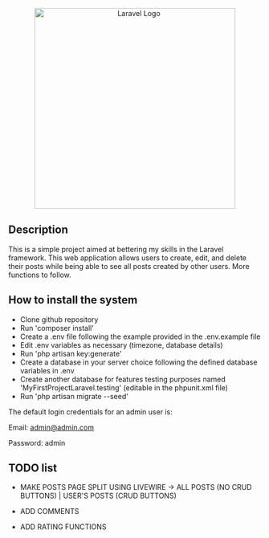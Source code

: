 <p align="center"><a href="https://laravel.com" target="_blank"><img src="https://raw.githubusercontent.com/laravel/art/master/logo-lockup/5%20SVG/2%20CMYK/1%20Full%20Color/laravel-logolockup-cmyk-red.svg" width="400" alt="Laravel Logo"></a></p>

## Description

This is a simple project aimed at bettering my skills in the Laravel framework. This web application allows users to create, edit, and delete their posts while being able to see all posts created by other users. More functions to follow.

## How to install the system

- Clone github repository
- Run 'composer install'
- Create a .env file following the example provided in the .env.example file
- Edit .env variables as necessary (timezone, database details)
- Run 'php artisan key:generate'
- Create a database in your server choice following the defined database variables in .env
- Create another database for features testing purposes named 'MyFirstProjectLaravel.testing' (editable in the phpunit.xml file)
- Run 'php artisan migrate --seed'


The default login credentials for an admin user is:

Email: admin@admin.com

Password: admin

## TODO list

- MAKE POSTS PAGE SPLIT USING LIVEWIRE -> ALL POSTS (NO CRUD BUTTONS) | USER'S POSTS (CRUD BUTTONS)

- ADD COMMENTS

- ADD RATING FUNCTIONS
